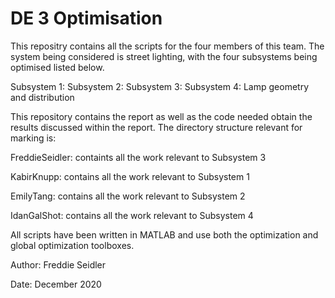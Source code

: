 # DE 3 Optimisation


This repositry contains all the scripts for the four members of this team. The system being considered is street lighting, with the four subsystems being optimised listed below. 

Subsystem 1:
Subsystem 2:
Subsystem 3:
Subsystem 4: Lamp geometry and distribution


This repository contains the report as well as the code needed obtain the results discussed within the report. The directory structure relevant for marking is:

FreddieSeidler: containts all the work relevant to Subsystem 3

KabirKnupp: contains all the work relevant to Subsystem 1

EmilyTang: contains all the work relevant to Subsystem 2

IdanGalShot: contains all the work relevant to Subsystem 4

All scripts have been written in MATLAB and use both the optimization and global optimization toolboxes. 

Author: Freddie Seidler

Date: December 2020

